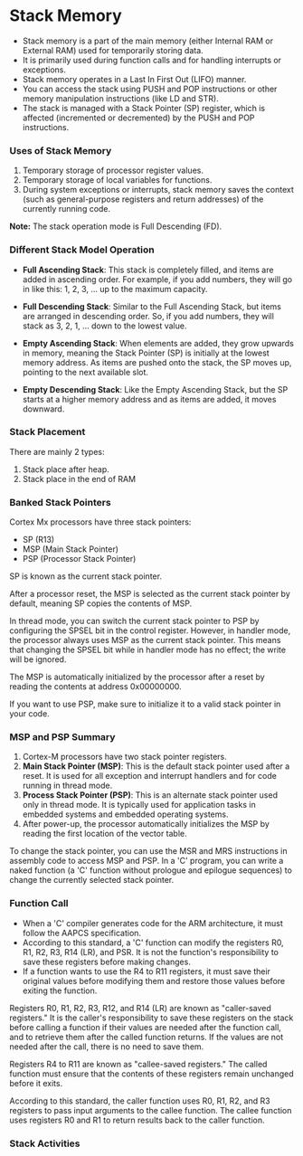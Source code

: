 # Stack Memory

- Stack memory is a part of the main memory (either Internal RAM or External RAM) used for temporarily storing data.
- It is primarily used during function calls and for handling interrupts or exceptions.
- Stack memory operates in a Last In First Out (LIFO) manner.
- You can access the stack using PUSH and POP instructions or other memory manipulation instructions (like LD and STR).
- The stack is managed with a Stack Pointer (SP) register, which is affected (incremented or decremented) by the PUSH and POP instructions.

### Uses of Stack Memory

1. Temporary storage of processor register values.
2. Temporary storage of local variables for functions.
3. During system exceptions or interrupts, stack memory saves the context (such as general-purpose registers and return addresses) of the currently running code.

**Note:** The stack operation mode is Full Descending (FD).

### Different Stack Model Operation


- **Full Ascending Stack**: This stack is completely filled, and items are added in ascending order. For example, if you add numbers, they will go in like this: 1, 2, 3, ... up to the maximum capacity.

- **Full Descending Stack**: Similar to the Full Ascending Stack, but items are arranged in descending order. So, if you add numbers, they will stack as 3, 2, 1, ... down to the lowest value.

- **Empty Ascending Stack**: When elements are added, they grow upwards in memory, meaning the Stack Pointer (SP) is initially at the lowest memory address. As items are pushed onto the stack, the SP moves up, pointing to the next available slot. 

- **Empty Descending Stack**: Like the Empty Ascending Stack, but the SP starts at a higher memory address and as items are added, it moves downward.

### Stack Placement

There are mainly 2 types:

1. Stack place after heap.
2. Stack place in the end of RAM

### Banked Stack Pointers

Cortex Mx processors have three stack pointers:
- SP (R13)
- MSP (Main Stack Pointer)
- PSP (Processor Stack Pointer)

SP is known as the current stack pointer.

After a processor reset, the MSP is selected as the current stack pointer by default, meaning SP copies the contents of MSP. 

In thread mode, you can switch the current stack pointer to PSP by configuring the SPSEL bit in the control register. However, in handler mode, the processor always uses MSP as the current stack pointer. This means that changing the SPSEL bit while in handler mode has no effect; the write will be ignored.

The MSP is automatically initialized by the processor after a reset by reading the contents at address 0x00000000. 

If you want to use PSP, make sure to initialize it to a valid stack pointer in your code.

### MSP and PSP Summary

1. Cortex-M processors have two stack pointer registers.
2. **Main Stack Pointer (MSP)**: This is the default stack pointer used after a reset. It is used for all exception and interrupt handlers and for code running in thread mode.
3. **Process Stack Pointer (PSP)**: This is an alternate stack pointer used only in thread mode. It is typically used for application tasks in embedded systems and embedded operating systems.
4. After power-up, the processor automatically initializes the MSP by reading the first location of the vector table.

To change the stack pointer, you can use the MSR and MRS instructions in assembly code to access MSP and PSP. In a 'C' program, you can write a naked function (a 'C' function without prologue and epilogue sequences) to change the currently selected stack pointer.

### Function Call

- When a 'C' compiler generates code for the ARM architecture, it must follow the AAPCS specification.
- According to this standard, a 'C' function can modify the registers R0, R1, R2, R3, R14 (LR), and PSR. It is not the function's responsibility to save these registers before making changes.
- If a function wants to use the R4 to R11 registers, it must save their original values before modifying them and restore those values before exiting the function.

Registers R0, R1, R2, R3, R12, and R14 (LR) are known as "caller-saved registers." It is the caller's responsibility to save these registers on the stack before calling a function if their values are needed after the function call, and to retrieve them after the called function returns. If the values are not needed after the call, there is no need to save them.

Registers R4 to R11 are known as "callee-saved registers." The called function must ensure that the contents of these registers remain unchanged before it exits.

According to this standard, the caller function uses R0, R1, R2, and R3 registers to pass input arguments to the callee function. The callee function uses registers R0 and R1 to return results back to the caller function.

### Stack Activities
